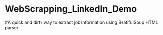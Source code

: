 # WebScrapping_LinkedIn_Demo

#A quick and dirty way to extract job Information using BeatifulSoup HTML parser 
